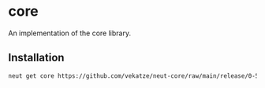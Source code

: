 # core

An implementation of the core library.

## Installation

```sh
neut get core https://github.com/vekatze/neut-core/raw/main/release/0-51-14.tar.zst
```
